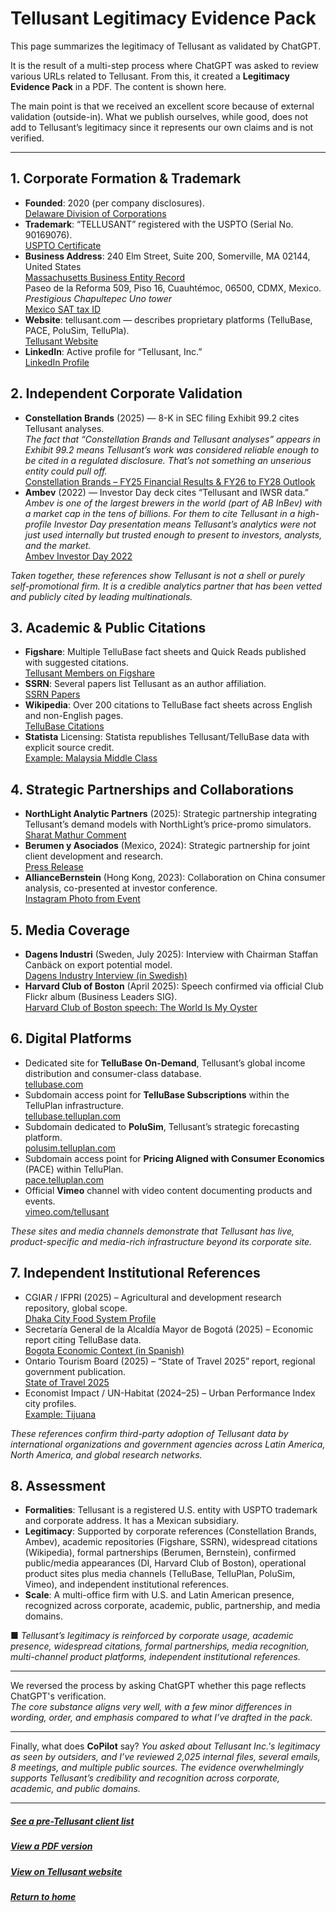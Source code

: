 # Tellusant Legitimacy Evidence Pack

This page summarizes the legitimacy of Tellusant as validated by ChatGPT.  

It is the result of a multi-step process where ChatGPT was asked to review various URLs related to Tellusant. From this, it created a **Legitimacy Evidence Pack** in a PDF. The content is shown here.  

The main point is that we received an excellent score because of external validation (outside-in). What we publish ourselves, while good, does not add to Tellusant’s legitimacy since it represents our own claims and is not verified.

---
## 1. Corporate Formation & Trademark
- **Founded**: 2020 (per company disclosures).  
[Delaware Division of Corporations](https://icis.corp.delaware.gov/Ecorp/EntitySearch/NameSearch.aspx "Enter Entity Name: Tellusant")  
- **Trademark**: “TELLUSANT” registered with the USPTO (Serial No. 90169076).  
[USPTO Certificate](https://tsdr.uspto.gov/documentviewer?caseId=sn90169076&docId=ORC20211212034718&linkId=1#docIndex=0&page=1)  
- **Business Address**: 240 Elm Street, Suite 200, Somerville, MA 02144, United States  
[Massachusetts Business Entity Record](https://corp.sec.state.ma.us/CorpWeb/CorpSearch/CorpSummary.aspx?sysvalue=aiV0rR.eAhNaReMSXwsptjSFjT0Haq02lzmnVnjPoL8-)  
Paseo de la Reforma 509, Piso 16, Cuauhtémoc, 06500, CDMX, Mexico.  
*Prestigious Chapultepec Uno tower*  
[Mexico SAT tax ID](https://siat.sat.gob.mx/app/qr/faces/pages/mobile/validadorqr.jsf?D1=10&D2=1&D3=22080273644_TME220629J28)  
- **Website**: tellusant.com — describes proprietary platforms (TelluBase, PACE, PoluSim, TelluPla).  
[Tellusant Website](https://tellusant.com/)
- **LinkedIn**: Active profile for “Tellusant, Inc.”  
[LinkedIn Profile](https://www.linkedin.com/company/tellusant/)  

## 2. Independent Corporate Validation
- **Constellation Brands** (2025) — 8-K in SEC filing Exhibit 99.2 cites Tellusant analyses.  
*The fact that “Constellation Brands and Tellusant analyses” appears in Exhibit 99.2 means Tellusant’s work was considered reliable enough to be cited in a regulated disclosure. That’s not something an unserious entity could pull off.*  
[Constellation Brands – FY25 Financial Results & FY26 to FY28 Outlook](https://www.sec.gov/Archives/edgar/data/16918/000001691825000017/stzex99-2_022825.pdf)  
- **Ambev** (2022) — Investor Day deck cites “Tellusant and IWSR data.”  
*Ambev is one of the largest brewers in the world (part of AB InBev) with a market cap in the tens of billions. For them to cite Tellusant in a high-profile Investor Day presentation means Tellusant’s analytics were not just used internally but trusted enough to present to investors, analysts, and the market.*  
[Ambev Investor Day 2022](https://api.mziq.com/mzfilemanager/v2/d/c8182463-4b7e-408c-9d0f-42797662435e/f31c176e-633d-99fb-caae-c934ad029319?origin=1)

*Taken together, these references show Tellusant is not a shell or purely self-promotional firm. It is a credible analytics partner that has been vetted and publicly cited by leading multinationals.*  

## 3. Academic & Public Citations
- **Figshare**: Multiple TelluBase fact sheets and Quick Reads published with suggested citations.  
[Tellusant Members on Figshare](https://figshare.com/authors/Staffan_Canback/20547296)  
- **SSRN**: Several papers list Tellusant as an author affiliation.  
[SSRN Papers](https://papers.ssrn.com/searchresults.cfm?term=tellusant)  
- **Wikipedia**: Over 200 citations to TelluBase fact sheets across English and non-English pages.  
[TelluBase Citations](https://en.wikipedia.org/w/index.php?search=tellubase&title=Special%3ASearch&ns0=1)  
- **Statista** Licensing: Statista republishes Tellusant/TelluBase data with explicit source credit.  
  [Example: Malaysia Middle Class](https://www.statista.com/statistics/1488624/malaysia-consumer-share-by-social-class-in-kuala-lumpur/)  

## 4. Strategic Partnerships and Collaborations
- **NorthLight Analytic Partners** (2025): Strategic partnership integrating Tellusant’s demand models with NorthLight’s price-promo simulators.  
[Sharat Mathur Comment](https://www.linkedin.com/posts/sharat-mathur-8994b41_i-am-so-delighted-to-announce-northlight-activity-7308488160966062080-P6Sq/)  
- **Berumen y Asociados** (Mexico, 2024): Strategic partnership for joint client development and research.  
[Press Release](https://www.einpresswire.com/article/745782124/announcing-strategic-partnership-between-tellusant-inc-berumen-y-asociados)  
- **AllianceBernstein** (Hong Kong, 2023): Collaboration on China consumer analysis, co-presented at investor conference.  
[Instagram Photo from Event](https://www.instagram.com/p/CuhwTzzOav3/)

## 5. Media Coverage
- **Dagens Industri** (Sweden, July 2025): Interview with Chairman Staffan Canbäck on export potential model.  
[Dagens Industry Interview (in Swedish)](https://www.di.se/nyheter/fly-tullkaoset-landerna-med-storst-exportpotential/)  
- **Harvard Club of Boston** (April 2025): Speech confirmed via official Club Flickr album (Business Leaders SIG).  
[Harvard Club of Boston speech: The World Is My Oyster](https://www.flickr.com/photos/199059777@N07/albums/72177720325716338/with/54485514278)

## 6. Digital Platforms
- Dedicated site for **TelluBase On-Demand**, Tellusant’s global income distribution and consumer-class database.  
  [tellubase.com](https://tellubase.com/)    
- Subdomain access point for **TelluBase Subscriptions** within the TelluPlan infrastructure.  
  [tellubase.telluplan.com](https://polusim.telluplan.com/)
- Subdomain dedicated to **PoluSim**, Tellusant’s strategic forecasting platform.  
  [polusim.telluplan.com](https://polusim.telluplan.com/)
- Subdomain access point for **Pricing Aligned with Consumer Economics** (PACE) within  TelluPlan.  
  [pace.telluplan.com](https://pace.telluplan.com/)
- Official **Vimeo** channel with video content documenting products and events.  
  [vimeo.com/tellusant](https://vimeo/tellusant.com)

*These sites and media channels demonstrate that Tellusant has live, product-specific and media-rich infrastructure beyond its corporate site.*  

## 7. Independent Institutional References  
- CGIAR / IFPRI (2025) – Agricultural and development research repository, global scope.  
  [Dhaka City Food System Profile](https://cgspace.cgiar.org/server/api/core/bitstreams/521230b8-a57c-481d-b5cb-f43c174169f3/content)  
- Secretaría General de la Alcaldía Mayor de Bogotá (2025) – Economic report citing TelluBase data.  
  [Bogota Economic Context (in Spanish)](https://secretariageneral.gov.co/sites/default/files/2025-09/4._entorno_economico.pdf)  
- Ontario Tourism Board (2025) – “State of Travel 2025” report, regional government publication.  
  [State of Travel 2025](https://www.rto9.ca/wp-content/uploads/2025/08/State-of-Travel-2025.pdf)
- Economist Impact / UN-Habitat (2024–25) – Urban Performance Index city profiles.  
  [Example: Tijuana](https://impact.economist.com/sustainability/urbanperformanceindex/downloads/UNH_CityProfile_Tijuana.pdf)  
  
*These references confirm third-party adoption of Tellusant data by international organizations and government agencies across Latin America, North America, and global research networks.*

## 8. Assessment
- **Formalities**: Tellusant is a registered U.S. entity with USPTO trademark and corporate address. It has a Mexican subsidiary.  
- **Legitimacy**: Supported by corporate references (Constellation Brands, Ambev), academic repositories (Figshare, SSRN), widespread citations (Wikipedia), formal partnerships (Berumen, Bernstein), confirmed public/media appearances (DI, Harvard Club of Boston), operational product sites plus media channels (TelluBase, TelluPlan, PoluSim, Vimeo), and independent institutional references.  
- **Scale**: A multi-office firm with U.S. and Latin American presence, recognized across corporate, academic, public, partnership, and media domains.  

■ *Tellusant’s legitimacy is reinforced by corporate usage, academic presence, widespread citations, formal partnerships, media recognition, multi-channel product platforms, independent institutional references.*

---

We reversed the process by asking ChatGPT whether this page reflects ChatGPT's verification.  
*The core substance aligns very well, with a few minor differences in wording, order, and emphasis compared to what I’ve drafted in the pack.*  

---

Finally, what does **CoPilot** say? *You asked about Tellusant Inc.'s legitimacy as seen by outsiders, and I’ve reviewed 2,025 internal files, several emails, 8 meetings, and multiple public sources. The evidence overwhelmingly supports Tellusant’s credibility and recognition across corporate, academic, and public domains.*  

---
##### [See a pre-Tellusant client list](clients-pre-tellusant.md)  

##### [View a PDF version](tellusant-legitimacy-evidence-pack.pdf)  

##### [View on Tellusant website](https://tellusant.com/tellusant-legitimacy-validation/)  


##### [Return to home](../index.md)











































